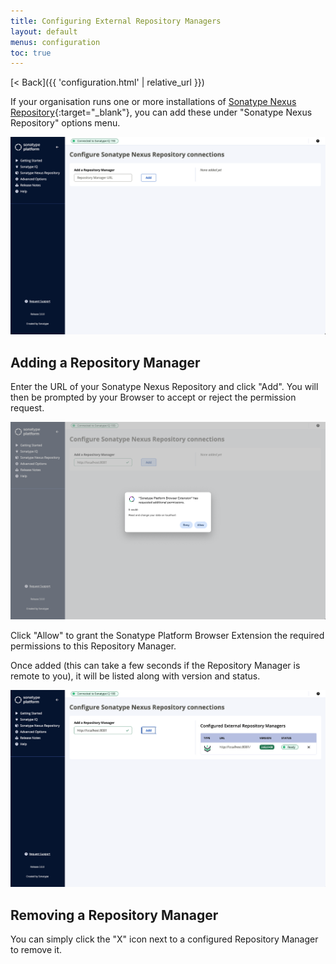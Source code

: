 ```yaml
---
title: Configuring External Repository Managers
layout: default
menus: configuration
toc: true
---
```


[&lt; Back]({{ 'configuration.html' | relative_url }})

If your organisation runs one or more installations of [Sonatype Nexus Repository](https://www.sonatype.com/products/sonatype-nexus-repository){:target="_blank"}, you can add these under "Sonatype Nexus Repository" options menu.

<a href="./images/add-external-repo-empty.png">
    <img src="./images/add-external-repo-empty.png" alt="{{ image.alt }}" width="650" />
</a>

## Adding a Repository Manager

Enter the URL of your Sonatype Nexus Repository and click "Add". You will then be prompted by your Browser to accept or reject the permission request.

<a href="./images/add-external-repo-permissions.png">
    <img src="./images/add-external-repo-permissions.png" alt="{{ image.alt }}" width="650" />
</a>

Click "Allow" to grant the Sonatype Platform Browser Extension the required permissions to this Repository Manager.

Once added (this can take a few seconds if the Repository Manager is remote to you), it will be listed along with version and status.

<a href="./images/add-external-repo-added.png">
    <img src="./images/add-external-repo-added.png" alt="{{ image.alt }}" width="650" />
</a>

## Removing a Repository Manager

You can simply click the "X" icon next to a configured Repository Manager to remove it.